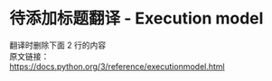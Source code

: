 # 待添加标题翻译 - Execution model

>
翻译时删除下面 2 行的内容    
原文链接：  
https://docs.python.org/3/reference/executionmodel.html